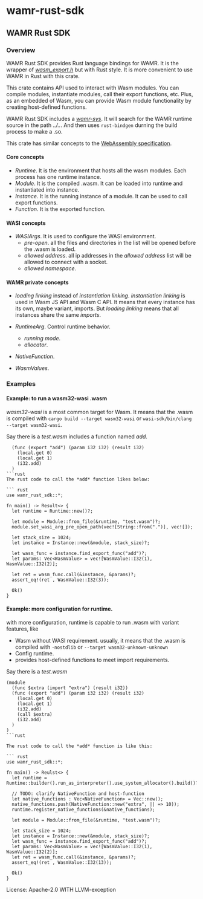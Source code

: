 # wamr-rust-sdk

## WAMR Rust SDK

### Overview

WAMR Rust SDK provides Rust language bindings for WAMR. It is the wrapper
of [*wasm_export.h*](../../../core/iwasm/include/wasm_export.h) but with Rust style.
It is more convenient to use WAMR in Rust with this crate.

This crate contains API used to interact with Wasm modules. You can compile
modules, instantiate modules, call their export functions, etc.
Plus, as an embedded of Wasm, you can provide Wasm module functionality by
creating host-defined functions.

WAMR Rust SDK includes a [*wamr-sys*](../crates/wamr-sys). It will search for
the WAMR runtime source in the path *../..*. And then uses `rust-bindgen` durning
the build process to make a .so.

This crate has similar concepts to the
[WebAssembly specification](https://webassembly.github.io/spec/core/).

#### Core concepts

- *Runtime*. It is the environment that hosts all the wasm modules. Each process has one runtime instance.
- *Module*. It is the compiled .wasm. It can be loaded into runtime and instantiated into instance.
- *Instance*. It is the running instance of a module. It can be used to call export functions.
- *Function*. It is the exported function.

#### WASI concepts

- *WASIArgs*. It is used to configure the WASI environment.
  - *pre-open*. all the files and directories in the list will be opened before the .wasm is loaded.
  - *allowed address*. all ip addresses in the *allowed address* list will be allowed to connect with a socket.
  - *allowed namespace*.

#### WAMR private concepts

- *loading linking* instead of *instantiation linking*. *instantiation linking* is
used in Wasm JS API and Wasm C API. It means that every instance has its own, maybe
variant, imports. But *loading linking* means that all instances share the same *imports*.

- *RuntimeArg*. Control runtime behavior.
  - *running mode*.
  - *allocator*.

- *NativeFunction*.

- *WasmValues*.

### Examples

#### Example: to run a wasm32-wasi .wasm

*wasm32-wasi* is a most common target for Wasm. It means that the .wasm is compiled with
`cargo build --target wasm32-wasi` or `wasi-sdk/bin/clang --target wasm32-wasi`.

Say there is a *test.wasm* includes a function named *add*.

``` wat
  (func (export "add") (param i32 i32) (result i32)
    (local.get 0)
    (local.get 1)
    (i32.add)
  )
```rust
The rust code to call the *add* function likes below:

``` rust
use wamr_rust_sdk::*;

fn main() -> Result<> {
  let runtime = Runtime::new()?;

  let module = Module::from_file(&runtime, "test.wasm")?;
  module.set_wasi_arg_pre_open_path(vec![String::from(".")], vec![]);

  let stack_size = 1024;
  let instance = Instance::new(&module, stack_size)?;

  let wasm_func = instance.find_export_func("add")?;
  let params: Vec<WasmValue> = vec![WasmValue::I32(1), WasmValue::I32(2)];

  let ret = wasm_func.call(&instance, &params)?;
  assert_eq!(ret , WasmValue::I32(3));

  Ok()
}
```

#### Example: more configuration for runtime.

with more configuration, runtime is capable to run .wasm with variant features, like
- Wasm without WASI requirement. usually, it means that the .wasm is compiled with `-nostdlib`
  or `--target wasm32-unknown-unknown`
- Config runtime.
- provides host-defined functions to meet import requirements.

Say there is a *test.wasm*

``` wat
(module
  (func $extra (import "extra") (result i32))
  (func (export "add") (param i32 i32) (result i32)
    (local.get 0)
    (local.get 1)
    (i32.add)
    (call $extra)
    (i32.add)
  )
)
```rust

The rust code to call the *add* function is like this:

``` rust
use wamr_rust_sdk::*;

fn main() -> Reulst<> {
  let runtime = Runtime::builder().run_as_interpreter().use_system_allocator().build()?;

  // TODO: clarify NativeFunction and host-function
  let native_functions : Vec<NativeFunction> = Vec::new();
  native_functions.push(NativeFunction::new("extra", || => 10));
  runtime.register_native_functions(&native_functions);

  let module = Module::from_file(&runtime, "test.wasm")?;

  let stack_size = 1024;
  let instance = Instance::new(&module, stack_size)?;
  let wasm_func = instance.find_export_func("add")?;
  let params: Vec<WasmValue> = vec![WasmValue::I32(1), WasmValue::I32(2)];
  let ret = wasm_func.call(&instance, &params)?;
  assert_eq!(ret , WasmValue::I32(13));

  Ok()
}
```


License: Apache-2.0 WITH LLVM-exception

